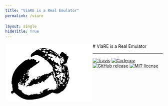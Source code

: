 ```yaml
---
title: "ViaRE is a Real Emulator"
permalink: /viare

layout: single
hideTitle: True
---
```


<img style="float: left;" src="../images/viare.svg" width="280">
# ViaRE is a Real Emulator

---

[![Travis](https://img.shields.io/travis/daque-dev/viare.svg?longCache=true&style=flat-square&logo=circleci)](https://travis-ci.org/viare/viare)
[![Codecov](https://img.shields.io/codecov/c/github/viare/viare.svg?longCache=true&style=flat-square&logo=codecov)](https://codecov.io/gh/viare/viare)
[![GitHub release](https://img.shields.io/github/tag/daque-dev/viare.svg?longCache=true&style=flat-square&logo=github&logoColor=white)](https://github.com/daque-dev/libdaque/releases/)
[![MIT license](https://img.shields.io/badge/License-MIT-blue.svg?longCache=true&style=flat-square)](https://github.com/daque-dev/viare/blob/master/LICENSE)




